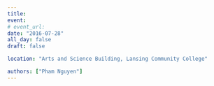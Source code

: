```yaml
---
title: 
event: 
# event_url: 
date: "2016-07-28"
all_day: false
draft: false 

location: "Arts and Science Building, Lansing Community College"

authors: ["Pham Nguyen"]
---
```

